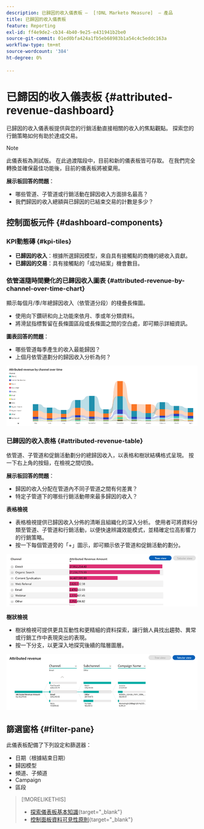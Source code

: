 ```yaml
---
description: 已歸因的收入儀表板 —  [!DNL Marketo Measure]  — 產品
title: 已歸因的收入儀表板
feature: Reporting
exl-id: ff4e9de2-cb34-4b40-9e25-e431941b2be0
source-git-commit: 01ed0bfa424a1fb5eb68983b1a54c4c5eddc163a
workflow-type: tm+mt
source-wordcount: '384'
ht-degree: 0%

---
```


# 已歸因的收入儀表板 {#attributed-revenue-dashboard}

已歸因的收入儀表板提供與您的行銷活動直接相關的收入的焦點觀點。 探索您的行銷策略如何有助於達成交易。

>[!NOTE]
>
>此儀表板為測試版。 在此過渡階段中，目前和新的儀表板皆可存取。 在我們完全轉換並確保最佳功能後，目前的儀表板將被棄用。

**展示板回答的問題**：

* 哪些管道、子管道或行銷活動在歸因收入方面排名最高？
* 我們歸因的收入總額與已歸因的已結束交易的計數是多少？

## 控制面板元件 {#dashboard-components}

### KPI動態磚 {#kpi-tiles}

* **已歸因的收入**：根據所選歸因模型，來自具有接觸點的商機的總收入貢獻。
* **已歸因的交易**：具有接觸點的「成功結案」機會數目。

### 依管道隨時間變化的已歸因收入圖表 {#attributed-revenue-by-channel-over-time-chart}

顯示每個月/季/年總歸因收入（依管道分段）的棧疊長條圖。

* 使用向下鑽研和向上功能來依月、季或年分類資料。
* 將滑鼠指標暫留在長條圖區段或長條圖之間的空白處，即可顯示詳細資訊。

**圖表回答的問題**：

* 哪些管道每季產生的收入最能歸因？
* 上個月依管道劃分的歸因收入分析為何？

![](assets/attributed-revenue-dashboard-1.png)

### 已歸因的收入表格 {#attributed-revenue-table}

依管道、子管道和促銷活動劃分的總歸因收入，以表格和樹狀結構格式呈現。 按一下右上角的按鈕，在檢視之間切換。

**展示板回答的問題**：

* 歸因的收入分配在管道內不同子管道之間有何差異？
* 特定子管道下的哪些行銷活動帶來最多歸因的收入？

**表格檢視**

* 表格檢視提供已歸因收入分佈的清晰且組織化的深入分析。 使用者可將資料分類至管道、子管道和行銷活動，以便快速辨識效能模式，並精確定位高影響力的行銷策略。
* 按一下每個管道旁的「+」圖示，即可顯示依子管道和促銷活動的劃分。

![](assets/attributed-revenue-dashboard-2.png)

**樹狀檢視**

* 樹狀檢視可提供更具互動性和更精細的資料探索，讓行銷人員找出趨勢、異常或行銷工作中表現突出的表現。
* 按一下分支，以更深入地探究後續的階層圖層。

![](assets/attributed-revenue-dashboard-3.png)

## 篩選窗格 {#filter-pane}

此儀表板配備了下列設定和篩選器：

* 日期（根據結束日期）
* 歸因模型
* 頻道、子頻道
* Campaign
* 區段

>[!MORELIKETHIS]
>
>* [探索儀表板基本知識](/help/marketo-measure-discover-ui/dashboards/discover-dashboard-basics.md){target="_blank"}
>* [控制面板資料可見性原則](/help/marketo-measure-discover-ui/dashboards/dashboard-data-visibility-policy.md){target="_blank"}

